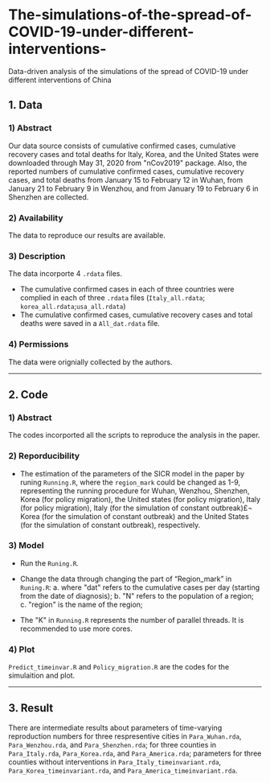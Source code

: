 ﻿# The-simulations-of-the-spread-of-COVID-19-under-different-interventions-
Data-driven analysis of the simulations of the spread of COVID-19 under different interventions of China


## 1. Data 
### 1) Abstract
Our data source consists of cumulative confirmed cases, cumulative recovery cases and total deaths for Italy, Korea, and the United States were downloaded through May 31, 2020
from "nCov2019" package. Also, the reported numbers of cumulative confirmed cases, cumulative recovery cases, and total deaths from January 15 to February 12 in Wuhan, from January 21 to February 9 in Wenzhou, and from January 19 to February 6 in Shenzhen are collected.

### 2) Availability
The data to reproduce our results are available.

### 3) Description
The data incorporte 4 `.rdata` files.
- The cumulative confirmed cases in each of three countries were complied in each of three `.rdata` files (`Italy_all.rdata`; `korea_all.rdata`;`usa_all.rdata`)
- The cumulative confirmed cases, cumulative recovery cases and total deaths were saved in a `All_dat.rdata` file.  

### 4) Permissions
The data were orignially collected by the authors.

----
## 2. Code
### 1) Abstract
The codes incorported all the scripts to reproduce the analysis in the paper. 

### 2) Reporducibility
- The estimation of the parameters of the SICR model in the paper by runing `Running.R`, where the `region_mark` could be changed as 1-9, representing the running procedure for Wuhan, Wenzhou, Shenzhen, Korea (for policy migration), the United states (for policy migration), Italy (for policy migration), Italy (for the simulation of constant outbreak)£¬ Korea (for the simulation of constant outbreak) and the United States (for the simulation of constant outbreak), respectively.

### 3) Model

- Run the `Runing.R`.

- Change the data through changing the part of “Region_mark” in ` Runing.R`:
a. where "dat" refers to the cumulative cases per day (starting from the date of diagnosis);
b. "N" refers to the population of a region;
c. "region" is the name of the region;

- The "K" in `Running.R` represents the number of parallel threads. It is recommended to use more cores.

### 4) Plot

`Predict_timeinvar.R` and `Policy_migration.R` are the codes for the simulaition and plot.

----
## 3. Result
There are intermediate results about parameters of time-varying reproduction numbers for three respresentive cities in `Para_Wuhan.rda`, `Para_Wenzhou.rda`, and `Para_Shenzhen.rda`; for three counties in `Para_Italy.rda`, `Para_Korea.rda`, and `Para_America.rda`; parameters for three counties without interventions in `Para_Italy_timeinvariant.rda`, `Para_Korea_timeinvariant.rda`, and `Para_America_timeinvariant.rda`. 


